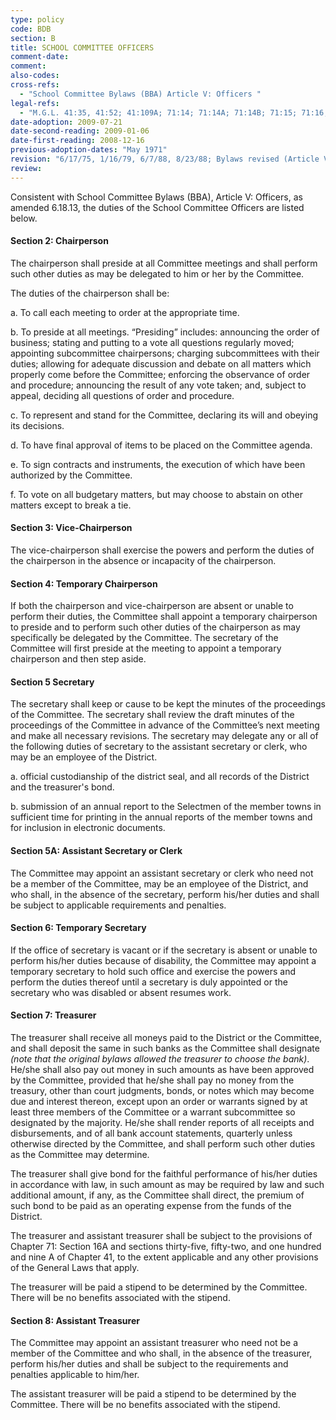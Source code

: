 ```yaml
---
type: policy
code: BDB
section: B
title: SCHOOL COMMITTEE OFFICERS
comment-date:
comment:
also-codes:
cross-refs:
  - "School Committee Bylaws (BBA) Article V: Officers "
legal-refs:
  - "M.G.L. 41:35, 41:52; 41:109A; 71:14; 71:14A; 71:14B; 71:15; 71:16; 71:37 specifically, but school committee powers and duties are established throughout the General Laws of Massachusetts Relating to School Committees."
date-adoption: 2009-07-21
date-second-reading: 2009-01-06
date-first-reading: 2008-12-16
previous-adoption-dates: "May 1971"
revision: "6/17/75, 1/16/79, 6/7/88, 8/23/88; Bylaws revised (Article V:  Officers) 6/18/13"
review: 
---
```


Consistent with School Committee Bylaws (BBA), Article V: Officers, as amended 6.18.13,  the duties of the School Committee Officers are listed below.

#### Section 2:  Chairperson

The chairperson shall preside at all Committee meetings and shall perform such other duties as may be delegated to him or her by the Committee. 

The duties of the chairperson shall be:

a. 	To call each meeting to order at the appropriate time.

b. 	To preside at all meetings. “Presiding” includes: announcing the order of business; stating and putting to a vote all questions regularly moved; appointing subcommittee chairpersons; charging subcommittees with their duties; allowing for adequate discussion and debate on all matters which properly come before the Committee; enforcing the observance of order and procedure; announcing the result of any vote taken; and, subject to appeal, deciding all questions of order and procedure.

c. 	To represent and stand for the Committee, declaring its will and obeying its decisions.

d. 	To have final approval of items to be placed on the Committee agenda.

e. 	To sign contracts and instruments, the execution of which have been authorized by the Committee.

f.	To vote on all budgetary matters, but may choose to abstain on other matters except to break a tie.

#### Section 3: Vice-Chairperson

The vice-chairperson shall exercise the powers and perform the duties of the chairperson in the absence or incapacity of the chairperson.

#### Section 4:  Temporary Chairperson

If both the chairperson and vice-chairperson are absent or unable to perform their duties, the Committee shall appoint a temporary chairperson to preside and to perform such other duties of the chairperson as may specifically be delegated by the Committee. The secretary of the Committee will first preside at the meeting to appoint a temporary chairperson and then step aside.

#### Section 5 Secretary

The secretary shall keep or cause to be kept the minutes of the proceedings of the Committee. The secretary shall review the draft minutes of the proceedings of the Committee in advance of the Committee’s next meeting and make all necessary revisions.
The secretary may delegate any or all of the following duties of secretary to the assistant secretary or clerk, who may be an employee of the District.

a. 	official custodianship of the district seal, and all records of the District and the treasurer's bond.

b.	submission of an annual report to the Selectmen of the member towns in sufficient time for printing in the annual reports of the member towns and for inclusion in electronic documents.

#### Section 5A:  Assistant Secretary or Clerk

The Committee may appoint an assistant secretary or clerk who need not be a member of the Committee, may be an employee of the District, and who shall, in the absence of the secretary, perform his/her duties and shall be subject to applicable requirements and penalties.

#### Section 6: Temporary Secretary

If the office of secretary is vacant or if the secretary is absent or unable to perform his/her duties because of disability, the Committee may appoint a temporary secretary to hold such office and exercise the powers and perform the duties thereof until a secretary is duly appointed or the secretary who was disabled or absent resumes work.

#### Section 7:  Treasurer

The treasurer shall receive all moneys paid to the District or the Committee, and shall deposit the same in such banks as the Committee shall designate *(note that the original bylaws allowed the treasurer to choose the bank)*. He/she shall also pay out money in such amounts as have been approved by the Committee, provided that he/she shall pay no money from the treasury, other than court judgments, bonds, or notes which may become due and interest thereon, except upon an order or warrants signed by at least three members of the Committee or a warrant subcommittee so designated by the majority. He/she shall render reports of all receipts and disbursements, and of all bank account statements, quarterly unless otherwise directed by the Committee, and shall perform such other duties as the Committee may determine.

The treasurer shall give bond for the faithful performance of his/her duties in accordance with law, in such amount as may be required by law and such additional amount, if any, as the Committee shall direct, the premium of such bond to be paid as an operating expense from the funds of the District.

The treasurer and assistant treasurer shall be subject to the provisions of Chapter 71: Section 16A and sections thirty-five, fifty-two, and one hundred and nine A of Chapter 41, to the extent applicable and any other provisions of the General Laws that apply.

The treasurer will be paid a stipend to be determined by the Committee. There will be no benefits associated with the stipend.

#### Section 8:  Assistant Treasurer

The Committee may appoint an assistant treasurer who need not be a member of the Committee and who shall, in the absence of the treasurer, perform his/her duties and shall be subject to the requirements and penalties applicable to him/her.

The assistant treasurer will be paid a stipend to be determined by the Committee. There will be no benefits associated with the stipend.


